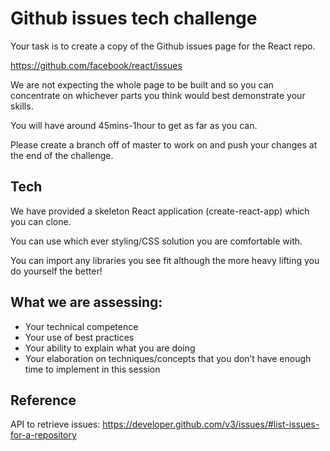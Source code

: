 # Github issues tech challenge
Your task is to create a copy of the Github issues page for the React repo.

https://github.com/facebook/react/issues

We are not expecting the whole page to be built and so you can concentrate on whichever parts you think would best demonstrate your skills.

You will have around 45mins-1hour to get as far as you can.

Please create a branch off of master to work on and push your changes at the end of the challenge.

## Tech

We have provided a skeleton React application (create-react-app) which you can clone. 

You can use which ever styling/CSS solution you are comfortable with.

You can import any libraries you see fit although the more heavy lifting you do yourself the better!

## What we are assessing:
- Your technical competence
- Your use of best practices
- Your ability to explain what you are doing
- Your elaboration on techniques/concepts that you don’t have enough time to implement in this session

## Reference
API to retrieve issues: https://developer.github.com/v3/issues/#list-issues-for-a-repository
